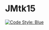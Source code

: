 # JMtk15

[![Code Style: Blue](https://img.shields.io/badge/code%20style-blue-4495d1.svg)](https://github.com/invenia/BlueStyle)
